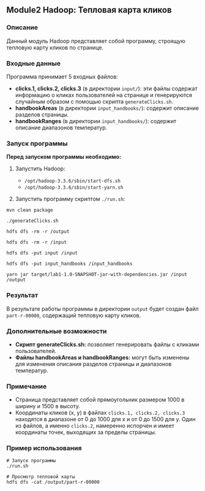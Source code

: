 ## Module2 Hadoop: Тепловая карта кликов

### Описание

Данный модуль Hadoop представляет собой программу, строящую тепловую карту кликов по странице.

### Входные данные

Программа принимает 5 входных файлов:

* **clicks.1, clicks.2, clicks.3** (в директории `input/`): эти файлы содержат информацию о кликах пользователей на странице и генерируются случайным образом с помощью скрипта `generateClicks.sh`.
* **handbookAreas** (в директории `input_handbooks/`): содержит описание разделов страницы.
* **handbookRanges** (в директории `input_handbooks/`): содержит описание диапазонов температур.

### Запуск программы

**Перед запуском программы необходимо:**

1. Запустить Hadoop:
    * `/opt/hadoop-3.3.6/sbin/start-dfs.sh`
    * `/opt/hadoop-3.3.6/sbin/start-yarn.sh`

2. Запустить программу скриптом `./run.sh`:


```
mvn clean package

./generateClicks.sh

hdfs dfs -rm -r /output

hdfs dfs -rm -r /input

hdfs dfs -put input /input

hdfs dfs -put input_handbooks /input_handbooks

yarn jar target/lab1-1.0-SNAPSHOT-jar-with-dependencies.jar /input /output
```

### Результат

В результате работы программы в директории `output` будет создан файл `part-r-00000`, содержащий тепловую карту кликов.


### Дополнительные возможности

* **Скрипт generateClicks.sh:** позволяет генерировать файлы с кликами пользователей.
* **Файлы handbookAreas и handbookRanges:** могут быть изменены для изменения описания разделов страницы и диапазонов температур.

### Примечание

* Страница представляет собой прямоугольник размером 1000 в ширину и 1500 в высоту.
* Координаты кликов (x, y) в файлах `clicks.1, clicks.2, clicks.3` находятся в диапазоне от 0 до 1000 для x и от 0 до 1500 для y.
Один из файлов, а именно `clicks.2`, намеренно испорчен и имеет координаты точек, выходящих за пределы страницы.
### Пример использования

```
# Запуск программы
./run.sh

# Просмотр тепловой карты
hdfs dfs -cat /output/part-r-00000
```


